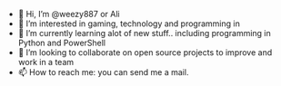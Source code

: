 - 👋 Hi, I’m @weezy887 or Ali
- 👀 I’m interested in gaming, technology and programming in
- 🌱 I’m currently learning alot of new stuff.. including programming in Python and PowerShell
- 💞️ I’m looking to collaborate on open source projects to improve and work in a team
- 📫 How to reach me: you can send me a mail. 

<!---
weezy887/weezy887 is a ✨ special ✨ repository because its `README.md` (this file) appears on your GitHub profile.
You can click the Preview link to take a look at your changes.
--->
